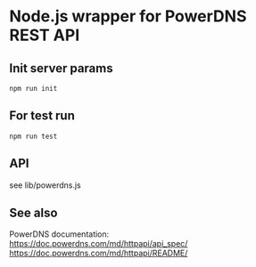 # Node.js wrapper for PowerDNS REST API


## Init server params

    npm run init


## For test run

    npm run test


## API

see lib/powerdns.js

## See also
PowerDNS documentation:  
 https://doc.powerdns.com/md/httpapi/api_spec/  
 https://doc.powerdns.com/md/httpapi/README/  

